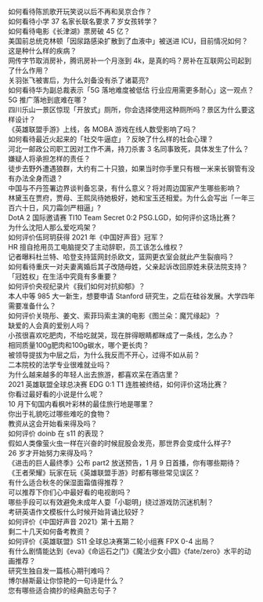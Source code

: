如何看待陈凯歌开玩笑说以后不再和吴京合作？  
如何看待小学 37 名家长联名要求 7 岁女孩转学？  
如何看待电影《长津湖》票房破 45 亿？  
美国前总统克林顿「因尿路感染扩散到了血液中」被送进 ICU，目前情况如何？这是种什么样的疾病？  
网传字节取消房补，腾讯房补一个月涨到 4k，是真的吗？房补在互联网公司起到了什么作用？  
关羽张飞被害后，为什么刘备没有杀了诸葛亮?  
如何看待华为副总裁表示「5G 落地难度被低估 行业应用需更多耐心」这一观点？5G 推广落地到底难在哪？  
四川乐山一景区惊现「开放式」厕所，你会选择使用这种厕所吗？景区为什么要这样设计？  
《英雄联盟手游》上线，各 MOBA 游戏在线人数受影响了吗？  
如何看待最近火起来的「社交牛逼症」？反映了什么样的社会心理？  
河北一邮政公司职工因对工作不满，持刀杀害 3 名同事致死，具体发生了什么？嫌疑人将承担怎样的责任？  
徒步去野外遭遇狼群，大约有二十只狼，如果当时你手里只有根一米来长钢管有没有办法全身而退？  
中国与不丹签署边界谈判备忘录，有什么意义？将对周边国家产生哪些影响？  
林黛玉在贾府，贾母、王熙凤待她极好，她和宝玉还相爱。为什么会写出「一年三百六十日，风刀霜剑严相逼」?  
DotA 2 国际邀请赛 TI10 Team Secret 0:2 PSG.LGD，如何评价这场比赛？  
为什么沈阳人那么爱吃鸡架？  
如何评价伍珂玥获得 2021 年《中国好声音》冠军？  
HR 擅自抢用员工电脑提交了主动辞职，员工该怎么维权？  
记者曝料杜兰特、哈登支持篮网封杀欧文，篮网更衣室会就此产生裂痕吗？  
如何看待重庆一对夫妻离婚后其子改随母姓，父亲起诉改回原姓未获法院支持？「冠姓权」在生活中究竟有多重要？  
如何评价央视纪录片《我们如何对抗抑郁》？  
本人中等 985 大一新生，想要申请 Stanford 研究生，之后在硅谷发展。大学四年需要准备什么？  
如何评价关晓彤、姜文、索菲玛索主演的电影《图兰朵：魔咒缘起》？  
缺爱的人会真的爱别人吗？  
小孩很喜欢吃肥肉，不给吃就哭，现在胖得眼睛都眯成了一条线，怎么办？  
相同质量100g肥肉和100g碳水，哪个更长肉？  
被领导提拔为中层之后，为什么我反而不开心，过得不如从前？  
二本院校的法学专业很难就业吗？  
为什么越来越多的年轻人出去旅游，都喜欢呆在酒店里？  
2021 英雄联盟全球总决赛 EDG 0:1 T1 连胜被终结，如何评价这场比赛？  
你看过最好看的小说是什么呢？  
10 月下旬国内看枫叶彩林的最佳旅行地是哪里？  
你出于礼貌吃过哪些难吃的食物？  
教资从这会开始看来得及吗？  
如何评价 doinb 在 s11 的表现？  
假如人类像萤火虫一样在兴奋的时候屁股会发亮，那世界会变成什么样子?  
26 岁才开始努力来得及吗？  
《进击的巨人最终季》公布 part2 放送预告，1 月 9 日首播，你有哪些期待？  
《王者荣耀》玩家在玩《英雄联盟手游》时都有哪些常见误区？  
有什么适合秋冬的保湿面霜值得推荐？  
可以推荐下你们心中最好看的电视剧吗？  
哪些手段可以有效避免未成年人耍「小聪明」绕过游戏防沉迷机制？  
考研英语作文模板什么时候开始背诵比较好？  
如何评价《中国好声音 2021》第十五期？  
剩二十几天如何备考教资？  
如何评价《英雄联盟》S11 全球总决赛第二轮小组赛 FPX 0-4 出局？  
有什么剧情能达到《eva》《命运石之门》《魔法少女小圆》《fate/zero》水平的动画推荐？  
研究生独自发一篇核心期刊难吗？  
博尔赫斯最让你惊艳的一句诗是什么？  
您有哪些适合摘抄的经典励志句子？  
